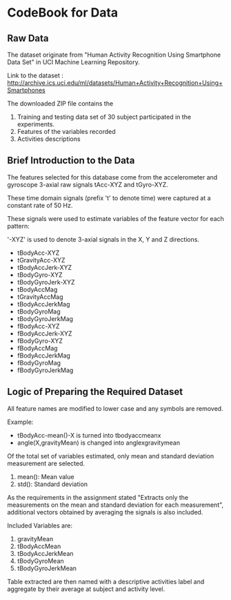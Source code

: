 # CodeBook for Data
## Raw Data
The dataset originate from "Human Activity Recognition Using Smartphone Data Set" in UCI Machine Learning Repository.

Link to the dataset : http://archive.ics.uci.edu/ml/datasets/Human+Activity+Recognition+Using+Smartphones

The downloaded ZIP file contains the 
 1. Training and testing data set of 30 subject participated in the experiments.
 2. Features of the variables recorded
 3. Activities descriptions

## Brief Introduction to the Data
The features selected for this database come from the accelerometer and gyroscope 3-axial raw signals tAcc-XYZ and tGyro-XYZ. 

These time domain signals (prefix 't' to denote time) were captured at a constant rate of 50 Hz. 

These signals were used to estimate variables of the feature vector for each pattern:  

'-XYZ' is used to denote 3-axial signals in the X, Y and Z directions.

* tBodyAcc-XYZ
* tGravityAcc-XYZ
* tBodyAccJerk-XYZ
* tBodyGyro-XYZ
* tBodyGyroJerk-XYZ
* tBodyAccMag
* tGravityAccMag
* tBodyAccJerkMag
* tBodyGyroMag
* tBodyGyroJerkMag
* fBodyAcc-XYZ
* fBodyAccJerk-XYZ
* fBodyGyro-XYZ
* fBodyAccMag
* fBodyAccJerkMag
* fBodyGyroMag
* fBodyGyroJerkMag

## Logic of Preparing the Required Dataset
All feature names are modified to lower case and any symbols are removed.

Example:
* tBodyAcc-mean()-X is turned into tbodyaccmeanx
* angle(X,gravityMean) is changed into anglexgravitymean


Of the total set of variables estimated, only mean and standard deviation measurement are selected.
 1. mean(): Mean value
 2. std(): Standard deviation 
 
As the requirements in the assignment stated "Extracts only the measurements on the mean and standard deviation for each measurement", additional vectors obtained by averaging the signals is also included.

Included Variables are:
 1. gravityMean
 2. tBodyAccMean
 3. tBodyAccJerkMean
 4. tBodyGyroMean
 5. tBodyGyroJerkMean

Table extracted are then named with a descriptive activities label and aggregate by their average at subject and activity level.
